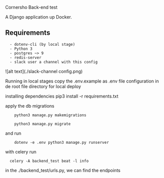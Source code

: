 Cornersho Back-end test

A Django application up Docker.

## Requirements

```text
  - dotenv-cli (by local stage)
  - Python 3
  - postgres ~> 9
  - redis-server
  - slack user a channel with this config
```
  ![alt text](./slack-channel config.png)


Running in local stages
copy the .env.example as .env file configuration in de root file directory for local deploy

installing dependencies 
pip3 install -r requirements.txt

apply the db migrations

``` shell
    python3 manage.py makemigrations
```

``` shell
    python3 manage.py migrate
```

and run

``` shell
    dotenv -e .env python3 manage.py runserver
```

with celery run

```shell
  celery -A backend_test beat -l info
```

in the ./backend_test/urls.py, we can find the endpoints